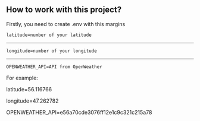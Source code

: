 ## How to work with this project? ##
Firstly, you need to create .env with this margins

`latitude=number of your latitude`
**  **
`longitude=number of your longitude`
**  **
`OPENWEATHER_API=API from OpenWeather`

For example:

latitude=56.116766

longitude=47.262782

OPENWEATHER_API=e56a70cde3076ff12e1c9c321c215a78